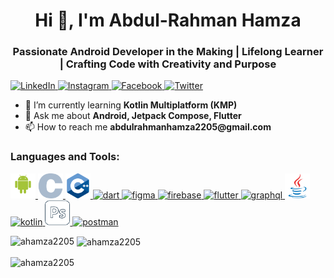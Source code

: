 <h1 align="center">Hi 👋, I'm Abdul-Rahman Hamza</h1>
<h3 align="center">Passionate Android Developer in the Making | Lifelong Learner | Crafting Code with Creativity and Purpose</h3>

<!-- 🔗 Social badges row -->
<p align="left">
  <!-- LinkedIn -->
  <a href="https://www.linkedin.com/in/abdul-rahman-hamza-/" target="_blank">
    <img alt="LinkedIn"
         src="https://img.shields.io/badge/linkedin-AbdulRahmanHamza-0A66C2?style=flat-square&logo=linkedin&logoColor=white&labelColor=2b2b2b">
  </a>
  <!-- Instagram -->
  <a href="https://www.instagram.com/ahamza2205/" target="_blank">
    <img alt="Instagram"
         src="https://img.shields.io/badge/instagram-%40ahamza2205-E4405F?style=flat-square&logo=instagram&logoColor=white&labelColor=2b2b2b">
  </a>
  <!-- Facebook -->
  <a href="https://www.facebook.com/ahamzaa2205/" target="_blank">
    <img alt="Facebook"
         src="https://img.shields.io/badge/facebook-ahamzaa2205-1877F2?style=flat-square&logo=facebook&logoColor=white&labelColor=2b2b2b">
  </a>
  <!-- X / Twitter -->
  <a href="https://x.com/ahamza2205" target="_blank">
    <img alt="Twitter"
         src="https://img.shields.io/badge/twitter-%40ahamza2205-1DA1F2?style=flat-square&logo=twitter&logoColor=white&labelColor=2b2b2b">
  </a>
</p>

<ul>
  <li>🌱 I’m currently learning <b>Kotlin Multiplatform (KMP)</b></li>
  <li>💬 Ask me about <b>Android, Jetpack Compose, Flutter</b></li>
  <li>📫 How to reach me <b>abdulrahmanhamza2205@gmail.com</b></li>
</ul>

<!-- (Optional) If you prefer icons instead of badges, you can re-enable this block and remove the badges above.
<h3 align="left">Connect with me:</h3>
<p align="left">
  <a href="https://www.linkedin.com/in/abdul-rahman-hamza-/" target="blank">
    <img align="center" src="https://raw.githubusercontent.com/rahuldkjain/github-profile-readme-generator/master/src/images/icons/Social/linked-in-alt.svg" alt="linkedin" height="30" width="40" />
  </a>
</p>
-->

<h3 align="left">Languages and Tools:</h3>
<p align="left"> 
  <a href="https://developer.android.com" target="_blank" rel="noreferrer">
    <img src="https://raw.githubusercontent.com/devicons/devicon/master/icons/android/android-original-wordmark.svg" alt="android" width="40" height="40"/>
  </a> 
  <a href="https://www.cprogramming.com/" target="_blank" rel="noreferrer">
    <img src="https://raw.githubusercontent.com/devicons/devicon/master/icons/c/c-original.svg" alt="c" width="40" height="40"/>
  </a> 
  <a href="https://www.w3schools.com/cpp/" target="_blank" rel="noreferrer">
    <img src="https://raw.githubusercontent.com/devicons/devicon/master/icons/cplusplus/cplusplus-original.svg" alt="cplusplus" width="40" height="40"/>
  </a> 
  <a href="https://dart.dev" target="_blank" rel="noreferrer">
    <img src="https://www.vectorlogo.zone/logos/dartlang/dartlang-icon.svg" alt="dart" width="40" height="40"/>
  </a> 
  <a href="https://www.figma.com/" target="_blank" rel="noreferrer">
    <img src="https://www.vectorlogo.zone/logos/figma/figma-icon.svg" alt="figma" width="40" height="40"/>
  </a> 
  <a href="https://firebase.google.com/" target="_blank" rel="noreferrer">
    <img src="https://www.vectorlogo.zone/logos/firebase/firebase-icon.svg" alt="firebase" width="40" height="40"/>
  </a> 
  <a href="https://flutter.dev" target="_blank" rel="noreferrer">
    <img src="https://www.vectorlogo.zone/logos/flutterio/flutterio-icon.svg" alt="flutter" width="40" height="40"/>
  </a> 
  <a href="https://graphql.org" target="_blank" rel="noreferrer">
    <img src="https://www.vectorlogo.zone/logos/graphql/graphql-icon.svg" alt="graphql" width="40" height="40"/>
  </a> 
  <a href="https://www.java.com" target="_blank" rel="noreferrer">
    <img src="https://raw.githubusercontent.com/devicons/devicon/master/icons/java/java-original.svg" alt="java" width="40" height="40"/>
  </a> 
  <a href="https://kotlinlang.org" target="_blank" rel="noreferrer">
    <img src="https://www.vectorlogo.zone/logos/kotlinlang/kotlinlang-icon.svg" alt="kotlin" width="40" height="40"/>
  </a> 
  <a href="https://www.photoshop.com/en" target="_blank" rel="noreferrer">
    <img src="https://raw.githubusercontent.com/devicons/devicon/master/icons/photoshop/photoshop-line.svg" alt="photoshop" width="40" height="40"/>
  </a> 
  <a href="https://postman.com" target="_blank" rel="noreferrer">
    <img src="https://www.vectorlogo.zone/logos/getpostman/getpostman-icon.svg" alt="postman" width="40" height="40"/>
  </a> 
</p>

<p><img align="left" src="https://github-readme-stats.vercel.app/api/top-langs?username=ahamza2205&show_icons=true&locale=en&layout=compact" alt="ahamza2205" /></p>
<p>&nbsp;<img align="center" src="https://github-readme-stats.vercel.app/api?username=ahamza2205&show_icons=true&locale=en" alt="ahamza2205" /></p>
<p><img align="center" src="https://github-readme-streak-stats.herokuapp.com/?user=ahamza2205&" alt="ahamza2205" /></p>
